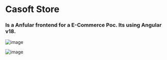 # Casoft Store

### Is a Anfular frontend for a E-Commerce Poc. Its using Angular v18.

![image](https://github.com/user-attachments/assets/78780acd-8636-4e0c-8374-401cde87f788)


![image](https://github.com/user-attachments/assets/90f76015-8715-49ef-99f4-f9db9641927f)
